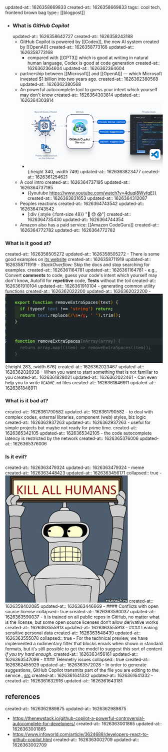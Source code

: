 updated-at:: 1626358669833
created-at:: 1626358669833
tags:: cool tech, frontend brown bag
type:: [[blogpost]]

- ### What is _GitHub Copilot_
  updated-at:: 1626358642727
  created-at:: 1626358243188
	- GitHub Copilot is powered by [[Codex]], the new AI system created by [[OpenAI]]
	  created-at:: 1626358773168
	  updated-at:: 1626358773168
		- compared with [[GPT3]] which is good at writing in natural human language, Codex is good at code generation
		  created-at:: 1626362364604
		  updated-at:: 1626362364604
	- partnership between [[Microsoft]] and [[OpenAI]] — which Microsoft invested $1 billion into two years ago.
	  created-at:: 1626362380568
	  updated-at:: 1626362380568
	- An powerful autocomplete tool to guess your intent which yourself may don't know
	  created-at:: 1626364303814
	  updated-at:: 1626364303814
		- ![image.png](../assets/image_1626361253820_0.png){:height 340, :width 749}
		  updated-at:: 1626363823477
		  created-at:: 1626361254621
	- A cool intro
	  created-at:: 1626364737195
	  updated-at:: 1626364737195
		- {{youtube https://www.youtube.com/watch?v=4duqI8WyfqE}}
		  created-at:: 1626363831653
		  updated-at:: 1626364312087
	- Peoples reactions
	  created-at:: 1626364743542
	  updated-at:: 1626364743542
		- [:div {:style {:font-size 48}} "🤯 😓 😱"]
		  created-at:: 1626364735430
		  updated-at:: 1626364744354
	- Amazon also has a paid service: [[Amazon CodeGuru]]
	  created-at:: 1626364772782
	  updated-at:: 1626364772782
### What is it good at?
created-at:: 1626358505272
updated-at:: 1626358505272
	- There is some good examples on [its website](https://copilot.github.com/)
	  created-at:: 1626358711919
	  updated-at:: 1626358711919
		- _StackOverflow:_ Skip the docs and stop searching for examples.
		  created-at:: 1626361164781
		  updated-at:: 1626361164781
			- e.g., Convert **comments** to code, guess your code's intent which yourself may don't know, Autofill for **repetitive** code, **Tests** without the toil
			  created-at:: 1626361910104
			  updated-at:: 1626361910104
		- generating common utility functions
		  created-at:: 1626362022200
		  updated-at:: 1626362022200
			- ![image.png](../assets/image_1626362022874_0.png){:height 283, :width 676}
			  created-at:: 1626362023467
			  updated-at:: 1626362026938
		- When you want to start something that is not familiar to you
		  created-at:: 1626361828021
		  updated-at:: 1626362022461
		- Can even help you to write `README.md` files
		  created-at:: 1626361846911
		  updated-at:: 1626361846911
### What is it bad at?
created-at:: 1626361790582
updated-at:: 1626361790582
	- to deal with complex codes, external libraries, component (web) styles, biz logic
	  created-at:: 1626362937263
	  updated-at:: 1626362937263
	- useful for simple projects but maybe not ready for prime time.
	  created-at:: 1626365342105
	  updated-at:: 1626365342105
	- the code autocomplete latency is restricted by the network
	  created-at:: 1626365376006
	  updated-at:: 1626365376006
### Is it evil?
created-at:: 1626363479324
updated-at:: 1626363479324
	- meme
	  created-at:: 1626363448423
	  updated-at:: 1626363456171
	  collapsed:: true
		- ![image.png](../assets/image_1626358401534_0.png)
		  created-at:: 1626358402085
		  updated-at:: 1626363446669
	- #### Conflicts with open source license
	  collapsed:: true
	  created-at:: 1626363590037
	  updated-at:: 1626363590037
		- it is trained on all public repos in GitHub, no matter what is the license, but some open source licenses don’t allow derivative works
		  created-at:: 1626363555913
		  updated-at:: 1626363555913
	- #### Leaking sensitive personal data
	  created-at:: 1626363548439
	  updated-at:: 1626363555078
	  collapsed:: true
		- For the technical preview, we have implemented a rudimentary filter that blocks emails when shown in standard formats, but it’s still possible to get the model to suggest this sort of content _if you try hard enough_.
		  created-at:: 1626363456161
		  updated-at:: 1626363547096
	- #### Telemetry issues
	  collapsed:: true
	  created-at:: 1626362455929
	  updated-at:: 1626363572028
		- In order to generate suggestions, GitHub Copilot transmits part of the file you are editing to the service., [src](https://copilot.github.com/#faq-how-is-the-data-that-github-copilot-collects-used)
		  created-at:: 1626361641332
		  updated-at:: 1626361641332
		-
		  created-at:: 1626361632916
		  updated-at:: 1626361643181
## references
created-at:: 1626362989875
updated-at:: 1626362989875
- https://thenewstack.io/github-copilot-a-powerful-controversial-autocomplete-for-developers/
  created-at:: 1626363001865
  updated-at:: 1626363001865
- https://www.infoworld.com/article/3624688/developers-react-to-github-copilot.html
  created-at:: 1626363002709
  updated-at:: 1626363002709